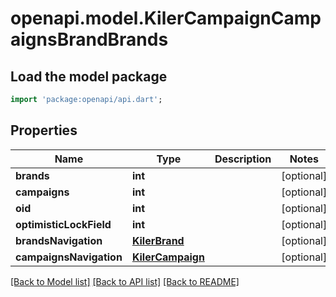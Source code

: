 # openapi.model.KilerCampaignCampaignsBrandBrands

## Load the model package
```dart
import 'package:openapi/api.dart';
```

## Properties
Name | Type | Description | Notes
------------ | ------------- | ------------- | -------------
**brands** | **int** |  | [optional] 
**campaigns** | **int** |  | [optional] 
**oid** | **int** |  | [optional] 
**optimisticLockField** | **int** |  | [optional] 
**brandsNavigation** | [**KilerBrand**](KilerBrand.md) |  | [optional] 
**campaignsNavigation** | [**KilerCampaign**](KilerCampaign.md) |  | [optional] 

[[Back to Model list]](../README.md#documentation-for-models) [[Back to API list]](../README.md#documentation-for-api-endpoints) [[Back to README]](../README.md)



